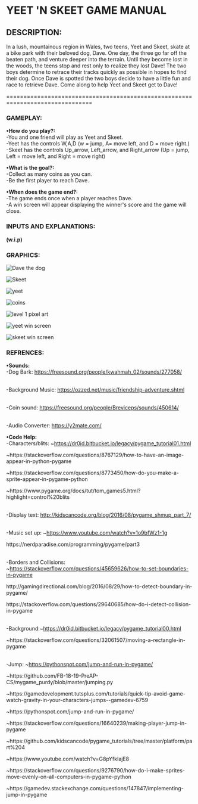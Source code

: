  <h1> YEET 'N SKEET GAME MANUAL <img src="Dave transparent resize.png" alt="" </h1>

   <h2>DESCRIPTION:</h2>
    In a lush, mountainous region in Wales, two teens, Yeet and Skeet, skate at a bike park with their beloved dog, Dave.
    One day, the three go far off the beaten path, and venture deeper into the terrain. Until they become lost in the woods, the teens stop and rest only to realize they lost Dave! The two boys determine to retrace their tracks quickly as possible in hopes to find their dog. Once Dave is spotted the two boys decide to have a little fun and race to retrieve Dave. Come along to help Yeet and Skeet get to Dave!
<p>===============================================================================</p>

<h3>GAMEPLAY:</h3> 


**•How do you play?:**
<br />-You and one friend will play as Yeet and Skeet. 
<br />-Yeet has the controls W,A,D (w = jump, A= move left, and D = move right.) 
<br />-Skeet has the controls Up_arrow, Left_arrow, and Right_arrow (Up = jump, Left = move left, and Right = move right) </br>
      
**•What is the goal?:**
      <br />-Collect as many coins as you can.
      <br />-Be the first player to reach Dave. </br>
      
**•When does the game end?:**
      <br />-The game ends once when a player reaches Dave.
      <br />-A win screen will appear displaying the winner's score and the game will close.</br>
      
<h3>INPUTS AND EXPLANATIONS:</h3>

**(w.i.p)**

<h3>GRAPHICS:</h3>
<p><img src="Dave transparent resize.png" alt="Dave the dog" /></p>
<p><img src="skeet transparent resize.png" alt="Skeet" /></p>
<p><img src="yeet transparent resize.png" alt="yeet" /></p>
<p><img src="coin.png" alt="coins" /></p>
<p><img src="level 1 wip.png" alt="level 1 pixel art" /></p>
<p><img src="yeet wins.png" alt="yeet win screen" /></p>
<p><img src="skeet wins.png" alt="skeet win screen" /></p>

<h3>REFRENCES:</h3>

**•Sounds:**
<br /> -Dog Bark: https://freesound.org/people/kwahmah_02/sounds/277058/

<br /> -Background Music: https://ozzed.net/music/friendship-adventure.shtml

<br /> -Coin sound: https://freesound.org/people/Breviceps/sounds/450614/

<br /> -Audio Converter: https://y2mate.com/

**•Code Help:**
<br /> -Characters/blits: ~https://dr0id.bitbucket.io/legacy/pygame_tutorial01.html
<p> ~https://stackoverflow.com/questions/8767129/how-to-have-an-image-appear-in-python-pygame </p>
<p> ~https://stackoverflow.com/questions/8773450/how-do-you-make-a-sprite-appear-in-pygame-python </p>
<p> ~https://www.pygame.org/docs/tut/tom_games5.html?highlight=control%20blits </p>

<br /> -Display text: http://kidscancode.org/blog/2016/08/pygame_shmup_part_7/

<br /> -Music set up: ~https://www.youtube.com/watch?v=1o9bfWz1-1g
<p> https://nerdparadise.com/programming/pygame/part3 </p>

<br /> -Borders and Collisions: ~https://stackoverflow.com/questions/45659626/how-to-set-boundaries-in-pygame 
<p> http://gamingdirectional.com/blog/2016/08/29/how-to-detect-boundary-in-pygame/ </p>
<p> https://stackoverflow.com/questions/29640685/how-do-i-detect-collision-in-pygame </p>

<br /> -Background:~https://dr0id.bitbucket.io/legacy/pygame_tutorial00.html
<p> ~https://stackoverflow.com/questions/32061507/moving-a-rectangle-in-pygame </p>

<br />-Jump: ~https://pythonspot.com/jump-and-run-in-pygame/ 
<p>~https://github.com/FB-18-19-PreAP-CS/mygame_purdy/blob/master/jumping.py </p>
<p>~https://gamedevelopment.tutsplus.com/tutorials/quick-tip-avoid-game-watch-gravity-in-your-characters-jumps--gamedev-6759 </p>
<p>~https://pythonspot.com/jump-and-run-in-pygame/ </p>
<p>~https://stackoverflow.com/questions/16640239/making-player-jump-in-pygame </p>
<p>~https://github.com/kidscancode/pygame_tutorials/tree/master/platform/part%204 </p>
<p>~https://www.youtube.com/watch?v=G8pYfkIajE8 </p>
<p>~https://stackoverflow.com/questions/9276790/how-do-i-make-sprites-move-evenly-on-all-computers-in-pygame-python</p>
<p>~https://gamedev.stackexchange.com/questions/147847/implementing-jump-in-pygame </p>
